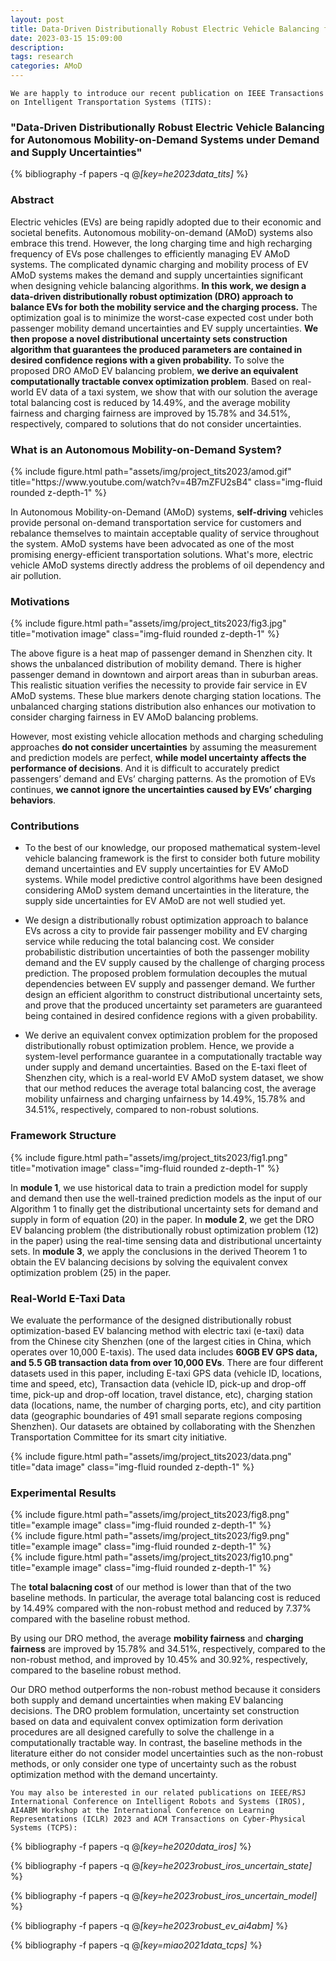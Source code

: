 ```yaml
---
layout: post
title: Data-Driven Distributionally Robust Electric Vehicle Balancing for Autonomous Mobility-on-Demand Systems under Demand and Supply Uncertaintiess
date: 2023-03-15 15:09:00
description: 
tags: research
categories: AMoD
---
```


`We are happly to introduce our recent publication on IEEE Transactions on Intelligent Transportation Systems (TITS):`

### "Data-Driven Distributionally Robust Electric Vehicle Balancing for Autonomous Mobility-on-Demand Systems under Demand and Supply Uncertainties"

<div class="publications">

{% bibliography -f papers -q @*[key=he2023data_tits]* %}

</div>

### Abstract
Electric vehicles (EVs) are being rapidly adopted due to their economic and societal benefits. Autonomous mobility-on-demand (AMoD) systems also embrace this trend. However, the long charging time and high recharging frequency of EVs pose challenges to efficiently managing EV AMoD systems. The complicated dynamic charging and mobility process of EV AMoD systems makes the demand and supply uncertainties significant when designing vehicle balancing algorithms. **In this work, we design a data-driven distributionally robust optimization (DRO) approach to balance EVs for both the mobility service and the charging process.** The optimization goal is to minimize the worst-case expected cost under both passenger mobility demand uncertainties and EV supply uncertainties. **We then propose a novel distributional uncertainty sets construction algorithm that guarantees the produced parameters are contained in desired confidence regions with a given probability.** To solve the proposed DRO AMoD EV balancing problem, **we derive an equivalent computationally tractable convex optimization problem**. Based on real-world EV data of a taxi system, we show that with our solution the average total balancing cost is reduced by 14.49%, and the average mobility fairness and charging fairness are improved by 15.78% and 34.51%, respectively, compared to solutions that do not consider uncertainties.

### What is an Autonomous Mobility-on-Demand System?

<div class="row">
    <div class="col-sm mt-3 mt-md-0">
        {% include figure.html path="assets/img/project_tits2023/amod.gif" title="https://www.youtube.com/watch?v=4B7mZFU2sB4" class="img-fluid rounded z-depth-1" %}
    </div>
</div>

In Autonomous Mobility-on-Demand (AMoD) systems, **self-driving** vehicles provide personal on-demand transportation service for customers and rebalance themselves to maintain acceptable quality of service throughout the system. AMoD systems have been advocated as one of the most promising energy-efficient transportation solutions. What's more, electric vehicle AMoD systems directly address the problems of oil dependency and air pollution.

### Motivations

<div class="row">
    <div class="col-sm mt-3 mt-md-0">
        {% include figure.html path="assets/img/project_tits2023/fig3.jpg" title="motivation image" class="img-fluid rounded z-depth-1" %}
    </div>
</div>

The above figure is a heat map of passenger demand in Shenzhen city. It shows the unbalanced distribution of mobility demand. There is higher passenger demand in downtown and airport areas than in suburban areas. This realistic situation verifies the necessity to provide fair service in EV AMoD systems. These blue markers denote charging station locations. The unbalanced charging stations distribution also enhances our motivation to consider charging fairness in EV AMoD balancing problems.

However, most existing vehicle allocation methods and charging scheduling approaches **do not consider uncertainties** by assuming the measurement and prediction models are perfect, **while model uncertainty affects the performance of decisions**. And it is difficult to accurately predict passengers’ demand and EVs’ charging patterns. As the promotion of EVs continues, **we cannot ignore the uncertainties caused by EVs’ charging behaviors**.

### Contributions

- To the best of our knowledge, our proposed mathematical system-level vehicle balancing framework is the first to consider both future mobility demand uncertainties and EV supply uncertainties for EV AMoD systems. While model predictive control algorithms have been designed considering AMoD system demand uncertainties in the literature, the supply side uncertainties for EV AMoD are not well studied yet.

- We design a distributionally robust optimization approach to balance EVs across a city to provide fair passenger mobility and EV charging service while reducing the total balancing cost. We consider probabilistic distribution uncertainties of both the passenger mobility demand and the EV supply caused by the challenge of charging process prediction. The proposed problem formulation decouples the mutual dependencies between EV supply and passenger demand. We further design an efficient algorithm to construct distributional uncertainty sets, and prove that the produced uncertainty set parameters are guaranteed being contained in desired confidence regions with a given probability.

- We derive an equivalent convex optimization problem for the proposed distributionally robust optimization problem. Hence, we provide a system-level performance guarantee in a computationally tractable way under supply and demand uncertainties. Based on the E-taxi fleet of Shenzhen city, which is a real-world EV AMoD system dataset, we show that our method reduces the average total balancing cost, the average mobility unfairness and charging unfairness by 14.49%, 15.78% and 34.51%, respectively, compared to non-robust solutions.

### Framework Structure

<!-- <div align="center">
<img src="/assets/img/project_tits2023/fig1.png"  width="90%" height="90%">
</div> -->

<div class="row">
    <div class="col-sm mt-3 mt-md-0">
        {% include figure.html path="assets/img/project_tits2023/fig1.png" title="motivation image" class="img-fluid rounded z-depth-1" %}
    </div>
</div>

In **module 1**, we use historical data to train a prediction model for supply and demand then use the well-trained prediction models as the input of our Algorithm 1 to finally get the distributional uncertainty sets for demand and supply in form of equation (20) in the paper. In **module 2**, we get the DRO EV balancing problem (the distributionally robust optimization problem (12) in the paper) using the real-time sensing data and distributional uncertainty sets. In **module 3**, we apply the conclusions in the derived Theorem 1 to obtain the EV balancing decisions by solving the equivalent convex optimization problem (25) in the paper.

### Real-World E-Taxi Data

We evaluate the performance of the designed distributionally robust optimization-based EV balancing method with electric taxi (e-taxi) data from the Chinese city Shenzhen (one of the largest cities in China, which operates over 10,000 E-taxis). The used data includes **60GB EV GPS data, and 5.5 GB transaction data from over 10,000 EVs**. There are four different datasets used in this paper, including E-taxi GPS data (vehicle ID, locations, time and speed, etc), Transaction data (vehicle ID, pick-up and drop-off time, pick-up and drop-off location, travel distance, etc), charging station data (locations, name, the number of charging ports, etc), and city partition data (geographic boundaries of 491 small separate regions composing Shenzhen). Our datasets are obtained by collaborating with the Shenzhen Transportation Committee for its smart city initiative. 

<div class="row">
    <div class="col-sm mt-3 mt-md-0">
        {% include figure.html path="assets/img/project_tits2023/data.png" title="data image" class="img-fluid rounded z-depth-1" %}
    </div>
</div>

### Experimental Results

<div class="row">
    <div class="col-sm mt-3 mt-md-0">
        {% include figure.html path="assets/img/project_tits2023/fig8.png" title="example image" class="img-fluid rounded z-depth-1" %}
    </div>
    <div class="col-sm mt-3 mt-md-0">
        {% include figure.html path="assets/img/project_tits2023/fig9.png" title="example image" class="img-fluid rounded z-depth-1" %}
    </div>
    <div class="col-sm mt-3 mt-md-0">
        {% include figure.html path="assets/img/project_tits2023/fig10.png" title="example image" class="img-fluid rounded z-depth-1" %}
    </div>
</div>

The **total balacning cost** of our method is lower than that of the two baseline methods. In particular, the average total balancing cost is reduced by 14.49% compared with the non-robust method and reduced by 7.37% compared with the baseline robust method. 

By using our DRO method, the average **mobility fairness** and **charging fairness** are improved by 15.78% and 34.51%, respectively, compared to the non-robust method, and improved by 10.45% and 30.92%, respectively, compared to the baseline robust method. 

Our DRO method outperforms the non-robust method because it considers both supply and demand uncertainties when making EV balancing decisions. The DRO problem formulation, uncertainty set construction based on data and equivalent convex optimization form derivation procedures are all designed carefully to solve the challenge in a computationally tractable way. In contrast, the baseline methods in the literature either do not consider model uncertainties such as the non-robust methods, or only consider one type of uncertainty such as the robust optimization method with the demand uncertainty.


`You may also be interested in our related publications on IEEE/RSJ International Conference on Intelligent Robots and Systems (IROS), AI4ABM Workshop at the International Conference on Learning Representations (ICLR) 2023 and ACM Transactions on Cyber-Physical Systems (TCPS):`

<div class="publications">

{% bibliography -f papers -q @*[key=he2020data_iros]* %}

{% bibliography -f papers -q @*[key=he2023robust_iros_uncertain_state]* %}

{% bibliography -f papers -q @*[key=he2023robust_iros_uncertain_model]* %}

{% bibliography -f papers -q @*[key=he2023robust_ev_ai4abm]* %}

{% bibliography -f papers -q @*[key=miao2021data_tcps]* %}
</div>
